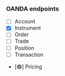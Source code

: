 ### OANDA endpoints

- [ ] Account
- [x] Instrument
- [ ] Order
- [ ] Trade
- [ ] Position
- [ ] Transaction
- [:green_circle:] Pricing
